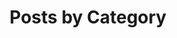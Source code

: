 ---
title: "Posts by Category"
layout: categories
permalink: /categories/
author_profile: true
classes: wide
header:
  overlay_color: "#000"
  overlay_filter: "0.5"
  overlay_image: /assets/images/Colosseum-panorama.jpg
  teaser: /assets/images/Colosseum-panorama.jpg
  actions:
    - label: "📑 by Tags"
      url: "/tags"
    - label: "📜 by Year"
      url: "/posts"
---